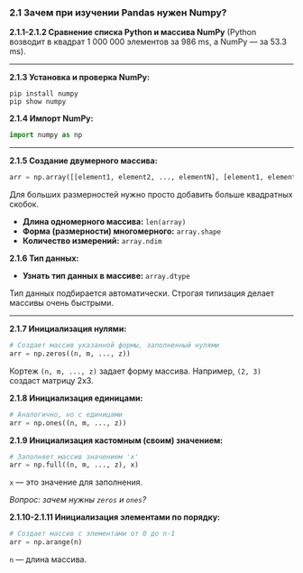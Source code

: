 ### 2.1 Зачем при изучении Pandas нужен Numpy?

**2.1.1-2.1.2 Сравнение списка Python и массива NumPy**
(Python возводит в квадрат 1 000 000 элементов за 986 ms, а NumPy — за 53.3 ms).

---

**2.1.3 Установка и проверка NumPy:**
```shell
pip install numpy
pip show numpy
```

**2.1.4 Импорт NumPy:**
```python
import numpy as np
```

---

**2.1.5 Создание двумерного массива:**
```python
arr = np.array([[element1, element2, ..., elementN], [element1, element2, ..., elementN]])
```
Для больших размерностей нужно просто добавить больше квадратных скобок.

*   **Длина одномерного массива:** `len(array)`
*   **Форма (размерности) многомерного:** `array.shape`
*   **Количество измерений:** `array.ndim`

**2.1.6 Тип данных:**
*   **Узнать тип данных в массиве:** `array.dtype`

Тип данных подбирается автоматически. Строгая типизация делает массивы очень быстрыми.

---

**2.1.7 Инициализация нулями:**
```python
# Создает массив указанной формы, заполненный нулями
arr = np.zeros((n, m, ..., z))
```
Кортеж `(n, m, ..., z)` задает форму массива. Например, `(2, 3)` создаст матрицу 2x3.

**2.1.8 Инициализация единицами:**
```python
# Аналогично, но с единицами
arr = np.ones((n, m, ..., z))
```

**2.1.9 Инициализация кастомным (своим) значением:**
```python
# Заполняет массив значением 'x'
arr = np.full((n, m, ..., z), x)
```
`x` — это значение для заполнения.

*Вопрос: зачем нужны `zeros` и `ones`?*

**2.1.10-2.1.11 Инициализация элементами по порядку:**
```python
# Создает массив с элементами от 0 до n-1
arr = np.arange(n)
```
`n` — длина массива.
